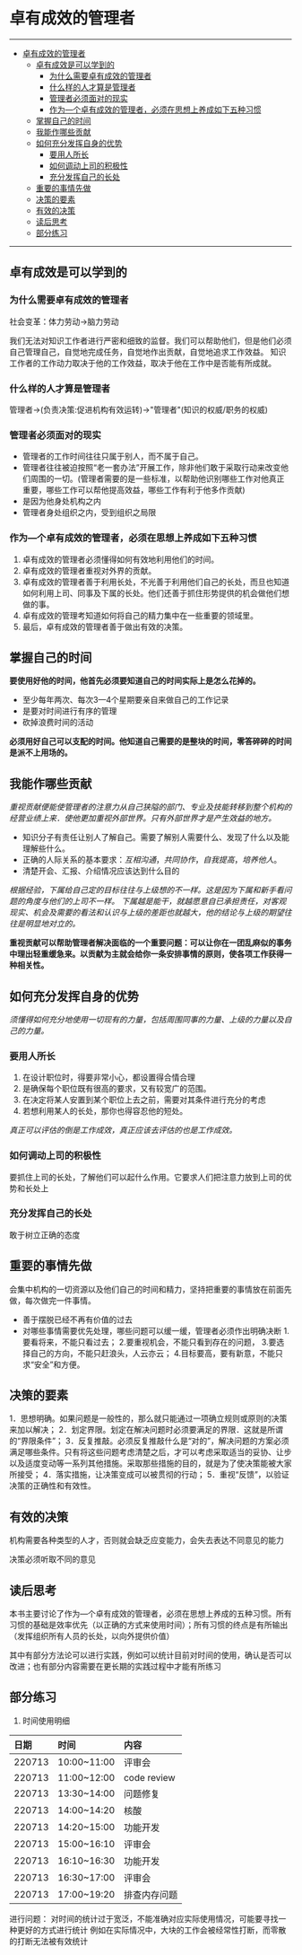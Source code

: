 # 卓有成效的管理者

------

- [卓有成效的管理者](#卓有成效的管理者)
  - [卓有成效是可以学到的](#卓有成效是可以学到的)
    - [为什么需要卓有成效的管理者](#为什么需要卓有成效的管理者)
    - [什么样的人才算是管理者](#什么样的人才算是管理者)
    - [管理者必须面对的现实](#管理者必须面对的现实)
    - [作为—个卓有成效的管理者，必须在思想上养成如下五种习惯](#作为个卓有成效的管理者必须在思想上养成如下五种习惯)
  - [掌握自己的时间](#掌握自己的时间)
  - [我能作哪些贡献](#我能作哪些贡献)
  - [如何充分发挥自身的优势](#如何充分发挥自身的优势)
    - [要用人所长](#要用人所长)
    - [如何调动上司的积极性](#如何调动上司的积极性)
    - [充分发挥自己的长处](#充分发挥自己的长处)
  - [重要的事情先做](#重要的事情先做)
  - [决策的要素](#决策的要素)
  - [有效的决策](#有效的决策)
  - [读后思考](#读后思考)
  - [部分练习](#部分练习)

------

## 卓有成效是可以学到的

### 为什么需要卓有成效的管理者

社会变革：体力劳动->脑力劳动

我们无法对知识工作者进行严密和细致的监督。我们可以帮助他们，但是他们必须自己管理自己，自觉地完成任务，自觉地作出贡献，自觉地追求工作效益。
知识工作者的工作动力取决于他的工作效益，取决于他在工作中是否能有所成就。 

### 什么样的人才算是管理者

管理者->(负责决策:促进机构有效运转)->"管理者"(知识的权威/职务的权威)

### 管理者必须面对的现实

- 管理者的工作时间往往只属于别人，而不属于自己。
- 管理者往往被迫按照“老一套办法”开展工作，除非他们敢于采取行动来改变他们周围的一切。(管理者需要的是一些标准，以帮助他识别哪些工作对他真正重要，哪些工作可以帮他提高效益，哪些工作有利于他多作贡献)
- 是因为他身处机构之内
- 管理者身处组织之内，受到组织之局限

### 作为—个卓有成效的管理者，必须在思想上养成如下五种习惯

1. 卓有成效的管理者必须懂得如何有效地利用他们的时间。
2. 卓有成效的管理者重视对外界的贡献。
3. 卓有成效的管理者善于利用长处，不光善于利用他们自己的长处，而旦也知道如何利用上司、同事及下属的长处。他们还善于抓住形势提供的机会做他们想做的事。
4. 卓有成效的管理考知道如何将自己的精力集中在一些重要的领域里。
5. 最后，卓有成效的管理者善于做出有效的决策。

## 掌握自己的时间

**要使用好他的时间，他首先必须要知道自己的时间实际上是怎么花掉的。**

- 至少每年两次、每次3—4个星期要亲自来做自己的工作记录
- 是要对时间进行有序的管理
- 砍掉浪费时间的活动

**必须用好自己可以支配的时间。他知道自己需要的是整块的时间，零答碎碎的时间是派不上用场的。**

## 我能作哪些贡献

*重视贡献便能使管理者的注意力从自己狭隘的部门、专业及技能转移到整个机构的经营业绩上来．使他更加重视外部世界。只有外部世界才是产生效益的地方。*

- 知识分子有责任让别人了解自己。需要了解别人需要什么、发现了什么以及能理解些什么。
- 正确的人际关系的基本要求：*互相沟通*，*共同协作*，*自我提高*，*培养他人*。
- 清楚开会、汇报、介绍情况应该达到什么目的

*根据经验，下属给自己定的目标往往与上级想的不一样。这是因为下属和新手看问题的角度与他们的上司不一样。 下属越是能干，就越愿意自已承担责任，对客观现实、机会及需要的看法和认识与上级的差距也就越大，他的结论与上级的期望往往是明显地对立的。*

**重视贡献可以帮助管理者解决面临的一个重要问题：可以让你在一团乱麻似的事务中理出轻重缓急来。以贡献为主就会给你一条安排事情的原则，使各项工作获得一种相关性。**

## 如何充分发挥自身的优势

*须懂得如何充分地使用一切现有的力量，包括周围同事的力量、上级的力量以及自己的力量。*

### 要用人所长

1. 在设计职位时，得要非常小心，都设置得合情合理
2. 是确保每个职位既有很高的要求，又有较宽广的范围。
3. 在决定将某人安置到某个职位上去之前，需要对其条件进行充分的考虑
4. 若想利用某人的长处，那你也得容忍他的短处。

*真正可以评估的倒是工作成效，真正应该去评估的也是工作成效。*

### 如何调动上司的积极性

要抓住上司的长处，了解他们可以起什么作用。它要求人们把注意力放到上司的优势和长处上

### 充分发挥自己的长处

敢于树立正确的态度

## 重要的事情先做

会集中机构的一切资源以及他们自己的时间和精力，坚持把重要的事情放在前面先做，每次做完一件事情。

- 善于摆脱已经不再有价值的过去
- 对哪些事情需要优先处理，哪些问题可以缓一缓，管理者必须作出明确决断
1.要看将来，不能只看过去；
2.要重视机会，不能只看到存在的问题，
3.要选择自己的方向，不能只赶浪头，人云亦云；
4.目标要高，要有新意，不能只求“安全”和方便。

## 决策的要素

1．思想明确。如果问题是一般性的，那么就只能通过一项确立规则或原则的决策来加以解决；
2．划定界限。划定在解决问题时必须要满足的界限．这就是所谓的“界限条件”； 
3．反复推敲。必须反复推敲什么是“对的”，解决问题的方案必须满足哪些条件。只有将这些问题考虑清楚之后，才可以考虑采取适当的妥协、让步以及适度变动等一系列其他措施。采取那些措施的目的，就是为了使决策能被大家所接受；
4．落实措施，让决策变成可以被贯彻的行动；
5．重视“反馈”，以验证决策的正确性和有效性。

## 有效的决策

机构需要各种类型的人才，否则就会缺乏应变能力，会失去表达不同意见的能力

决策必须听取不同的意见


## 读后思考

本书主要讨论了作为—个卓有成效的管理者，必须在思想上养成的五种习惯。所有习惯的基础是效率优先（以正确的方式来使用时间）；所有习惯的终点是有所输出（发挥组织所有人员的长处，以向外提供价值）

其中有部分方法论可以进行实践，例如可以统计目前对时间的使用，确认是否可以改进；也有部分内容需要在更长期的实践过程中才能有所练习


## 部分练习

1. 时间使用明细

| 日期   | 时间        | 内容         |
| :----- | :---------- | :----------- |
| 220713 | 10:00~11:00 | 评审会       |
| 220713 | 11:00~12:00 | code review  |
| 220713 | 13:30~14:00 | 问题修复     |
| 220713 | 14:00~14:20 | 核酸         |
| 220713 | 14:20~15:00 | 功能开发     |
| 220713 | 15:00~16:10 | 评审会       |
| 220713 | 16:10~16:30 | 功能开发     |
| 220713 | 16:30~17:00 | 评审会       |
| 220713 | 17:00~19:20 | 排查内存问题 |

进行问题：
对时间的统计过于宽泛，不能准确对应实际使用情况，可能要寻找一种更好的方式进行统计
例如在实际情况中，大块的工作会被经常性打断，而零散的打断无法被有效统计
